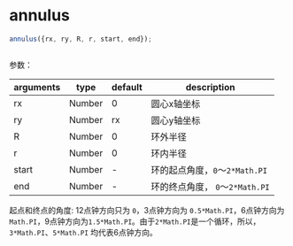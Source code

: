 # annulus



``` js
annulus({rx, ry, R, r, start, end});
```

```
```

参数：

| arguments | type   | default | description                     |
| --------- | ------ | ------- | ------------------------------- |
| rx        | Number | 0       | 圆心x轴坐标                     |
| ry        | Number | rx      | 圆心y轴坐标                   |
| R         | Number | 0       | 环外半径                        |
| r         | Number | 0       | 环内半径                        |
| start     | Number | -       | 环的起点角度，`0`～`2*Math.PI`  |
| end       | Number | -       | 环的终点角度， `0`～`2*Math.PI` |

起点和终点的角度: 12点钟方向只为 `0`，3点钟方向为 `0.5*Math.PI`，6点钟方向为`Math.PI`，9点钟方向为`1.5*Math.PI`。由于`2*Math.PI`是一个循环，所以， `3*Math.PI`、`5*Math.PI` 均代表6点钟方向。

